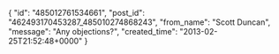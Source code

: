  {
   "id": "485012761534661",
   "post_id": "462493170453287_485010274868243",
   "from_name": "Scott Duncan",
   "message": "Any objections?",
   "created_time": "2013-02-25T21:52:48+0000"
 }
